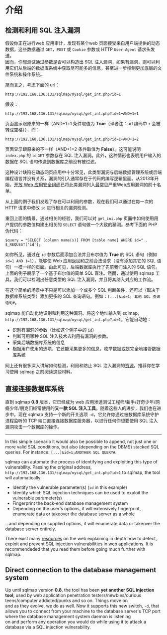 # 介绍

## 检测和利用 SQL 注入漏洞

假设你正在进行web 应用审计，发现有某个web 页面接受来自用户端提供的动态数据，这些数据通过 `GET`，`POST` 或 `Cookie` 参数或 HTTP `User-Agent` 请求头发送。  
因而，你想测试通过参数是否可以构造出 SQL 注入漏洞，如果有漏洞，则可以利用它们从后端的数据库系统中获取尽可能多的信息，甚至进一步控制更加底层的文件系统和操作系统。

简而言之，考虑下面的 url：

```
http://192.168.136.131/sqlmap/mysql/get_int.php?id=1
```

假设：

```
http://192.168.136.131/sqlmap/mysql/get_int.php?id=1+AND+1=1
```
    
页面显示跟原来的一样（AND+1=1 条件取值为 **True**（译者注：url 编码中 `+` 会被转成空格）），而：

```
http://192.168.136.131/sqlmap/mysql/get_int.php?id=1+AND+1=2
```  

页面显示跟原来的不一样（AND+1=2 条件取值为 **False**）。这可能说明 `index.php` 的 `id` `GET` 参数存在 SQL 注入漏洞。此外，这种情形也表明用户输入的数据在 SQL 语句传送到数据库之前没有被过滤。

这种设计缺陷在动态网页应用中十分常见，此类型漏洞与后端数据管理系统或后端编程语言并没有关系，漏洞的引入通常存在于代码的编写逻辑里面。从2013年开始，[开放 Web 应用安全组织](http://www.owasp.org)已将此类漏洞列入[最常见](https://owasptop10.googlecode.com/files/OWASP%20Top%2010%20-%202013.pdf)严重Web应用漏洞的前十名单。

从上面的例子我们发现了存在可以利用的参数，现在我们可以通过在每一次的 HTTP 请求中修改 `id` 进行相关的漏洞检测。

重回上面的情景，通过相关的经验，我们可以对 `get_ini.php` 页面中如何使用用户提供的参数值构建出相关的 `SELECT` 语句做一个大致的猜测。参考下面的 PHP 伪代码：

```
$query = "SELECT [column name(s)] FROM [table name] WHERE id=" . $_REQUEST['id'];
```

如你所见，通过在 `id` 参数后面添加合法并且布尔值为 **True** 的 SQL 语句（例如 `id=1 AND 1=1`），能够使 Web 应用返回和之前合法请求（没有添加其它的 SQL 语句）一模一样的页面。由此可见，后端数据库执行了先前我们注入的 SQL 语句。上面的例子展示了一个基于布尔值的简单 SQL 盲注。然而，通过使用 sqlmap 工具，我们可以检测出任意类型的 SQL 注入漏洞，并且将其纳入对应的工作流。

在这个简单的场景中不只是可以添加一个或多个 SQL 判断条件，还可以（取决于数据库系统类型）添加更多的 SQL 查询语句。例如：`[...]&id=1; 其他 SQL 查询语句#`。

sqlmap 能自动化地识别和利用这种漏洞。将这个地址输入到 sqlmap，`http://192.168.136.131/sqlmap/mysql/get_int.php?id=1`，它能自动地：

* 识别有漏洞的参数（比如这个例子中的 `id`）
* 判断可用哪种 SQL 注入技术去利用有漏洞的参数。
* 采集后端数据库系统的信息
* 根据用户使用的选项，它还能采集更多的信息，枚举数据或是完全地接管数据库系统

网上还有很多深入讲解如何检测，利用和防止 SQL 注入漏洞的[资源](http://delicious.com/inquis/sqlinjection)。推荐你在学习使用 sqlmap 之前阅读这些材料。

## 直接连接数据库系统

直到 sqlmap **0.8** 版本，它已经成为 web 应用渗透测试工程师/新手/好奇少年/网瘾少年/朋克们经常使用的**又一款 SQL 注入工具**。随着这些人的进步，我们也在进步中。现在 sqlmap 支持一个新的开关选项 `-d`，它允许你通过被数据库系统守护进程监听的 TCP 端口直接连接数据库服务器，以进行任何你想要使用 SQL 注入漏洞攻击一个数据库的操作。

---
In this simple scenario it would also be possible to append, not just one or more valid SQL conditions, but also \(depending on the DBMS\) stacked SQL queries. For instance:  `[...]&id=1;ANOTHER SQL QUERY#`.

sqlmap can automate the process of identifying and exploiting this type of vulnerability. Passing the original address, `http://192.168.136.131/sqlmap/mysql/get_int.php?id=1` to sqlmap, the tool will automatically:

* Identify the vulnerable parameter\(s\) \(`id` in this example\)
* Identify which SQL injection techniques can be used to exploit the vulnerable parameter\(s\)
* Fingerprint the back-end database management system
* Depending on the user's options, it will extensively fingerprint, enumerate data or takeover the database server as a whole

...and depending on supplied options, it will enumerate data or takeover the database server entirely.

There exist many [resources](http://delicious.com/inquis/sqlinjection) on the web explaining in depth how to detect, exploit and prevent SQL injection vulnerabilities in web applications. It is recommendeded that you read them before going much further with sqlmap.

## Direct connection to the database management system

Up until sqlmap version **0.8**, the tool has been **yet another SQL injection tool**, used by web application penetration testers/newbies/curious teens/computer addicted/punks and so on. Things move on  
and as they evolve, we do as well. Now it supports this new switch, `-d`, that allows you to connect from your machine to the database server's TCP port where the database management system daemon is listening  
on and perform any operation you would do while using it to attack a database via a SQL injection vulnerability.

